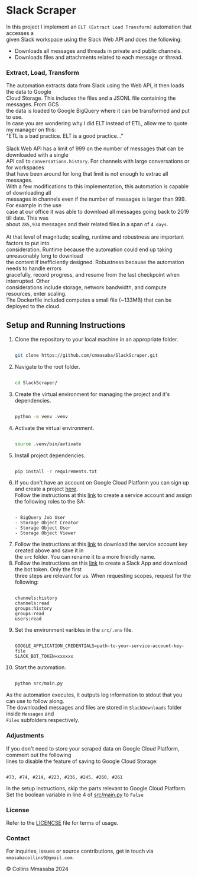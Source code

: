 # Slack Scraper
In this project I implement an `ELT (Extract Load Transform)` automation that accesses a<br>
given Slack workspace using the Slack Web API and does the following:
- Downloads all messages and threads in private and public channels.
- Downloads files and attachments related to each message or thread.

### Extract, Load, Transform
The automation extracts data from Slack using the Web API, it then loads the data to Google<br>
Cloud Storage. This includes the files and a JSONL file containing the messages. From GCS<br>
the data is loaded to Google BigQuery where it can be transformed and put to use.<br>
In case you are wondering why I did ELT instead of ETL, allow me to quote my manager on this:<br>
"ETL is a bad practice. ELT is a good practice..."<br><br>
Slack Web API has a limit of 999 on the number of messages that can be downloaded with a single<br>
API call to `conversations.history`. For channels with large conversations or for workspaces<br>
that have been around for long that limit is not enough to extrac all messages.<br>
With a few modifications to this implementation, this automation is capable of downloading all<br>
messages in channels even if the number of messages is larger than 999. For example in the use<br>
case at our office it was able to download all messages going back to 2019 till date. This was<br>
about `285,934` messages and their related files in a span of `4 days`.<br><br>
At that level of magnitude; scaling, runtime and robustness are important factors to put into<br>
consideration. Runtime because the automation could end up taking unreasonably long to download<br>
the content if inefficiently designed. Robustness because the automation needs to handle errors<br>
gracefully, record progress, and resume from the last checkpoint when interrupted. Other <br>
considerations include storage, network bandwidth, and compute resources, enter scaling.<br>
The Dockerfile included computes a small file (~133MB) that can be deployed to the cloud.<br>

## Setup and Running Instructions
1. Clone the repository to your local machine in an appropriate folder.<br>
    ```bash

    git clone https://github.com/cmmasaba/SlackScraper.git

    ```
2. Navigate to the root folder.
    ```bash

    cd SlackScraper/

    ```
3. Create the virtual environment for managing the project and it's dependencies.
    ```bash

    python -m venv .venv

    ```
4. Activate the virtual environment.
    ```bash

    source .venv/bin/avtivate

    ```
5. Install project dependencies.
    ```bash

    pip install -r requirements.txt

    ```
6. If you don't have an account on Google Cloud Platform you can sign up and create a project
   [here](https://cloud.google.com/?hl=en).<br>
   Follow the instructions at this [link](https://cloud.google.com/iam/docs/service-accounts-create#iam-service-accounts-create-console) to create a service account and assign the following roles to the SA:<br>
   ```

   - BigQuery Job User
   - Storage Object Creator
   - Storage Object User
   - Storage Object Viewer

    ```
7. Follow the instructions at this [link](https://cloud.google.com/iam/docs/keys-create-delete) to download the service account key created above and save it in<br> the `src` folder. You can rename it to a more friendly name.
8. Follow the instructions on this [link](https://api.slack.com/quickstart) to create a Slack App and download the bot token. Only the first<br>
three steps are relevant for us. When requesting scopes, request for the following:
    ```
    
    channels:history
    channels:read
    groups:history
    groups:read
    users:read

    ```
9. Set the environment varibles in the `src/.env` file.
    ```

    GOOGLE_APPLICATION_CREDENTIALS=path-to-your-service-account-key-file
    SLACK_BOT_TOKEN=xxxxxx

    ```
10. Start the automation.
    ```bash

    python src/main.py

    ```

As the automation executes, it outputs log information to stdout that you can use to follow along.<br>
The downloaded messages and files are stored in `SlackDownloads` folder inside `Messages` and <br>
`Files` subfolders respectively.

### Adjustments
If you don't need to store your scraped data on Google Cloud Platform, comment out the following<br>
lines to disable the feature of saving to Google Cloud Storage:
```

#73, #74, #214, #223, #236, #245, #260, #261

```
In the setup instructions, skip the parts relevant to Google Cloud Platform.<br>
Set the boolean variable in line 4 of [src/main.py](src/main.py) to `False`

### License
Refer to the [LICENCSE](LICENSE) file for terms of usage. 

### Contact
For inquiries, issues or source contributions, get in touch via `mmasabacollins9@gmail.com`.

&copy; Collins Mmasaba 2024